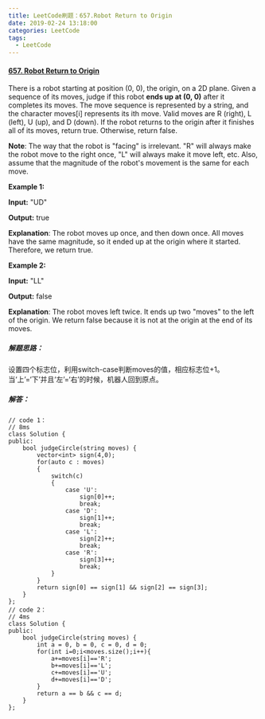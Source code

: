 ```yaml
---
title: LeetCode刷题：657.Robot Return to Origin
date: 2019-02-24 13:18:00
categories: LeetCode
tags:
  - LeetCode
---
```

#### [657\. Robot Return to Origin](https://leetcode-cn.com/problems/robot-return-to-origin/)
There is a robot starting at position (0, 0), the origin, on a 2D plane. Given a sequence of its moves, judge if this robot **ends up at (0, 0)** after it completes its moves.
The move sequence is represented by a string, and the character moves[i] represents its ith move. Valid moves are R (right), L (left), U (up), and D (down). If the robot returns to the origin after it finishes all of its moves, return true. Otherwise, return false.

**Note**: The way that the robot is "facing" is irrelevant. "R" will always make the robot move to the right once, "L" will always make it move left, etc. Also, assume that the magnitude of the robot's movement is the same for each move.

**Example 1:**

**Input:** "UD"

**Output:** true 

**Explanation**: The robot moves up once, and then down once. All moves have the same magnitude, so it ended up at the origin where it started. Therefore, we return true.

**Example 2:**

**Input:** "LL"

**Output:** false

**Explanation**: The robot moves left twice. It ends up two "moves" to the left of the origin. We return false because it is not at the origin at the end of its moves.
##### 解题思路：
设置四个标志位，利用switch-case判断moves的值，相应标志位+1。
当‘上’=‘下’并且‘左’=‘右’的时候，机器人回到原点。
##### 解答：
```
// code 1：
// 8ms
class Solution {
public:
    bool judgeCircle(string moves) {
        vector<int> sign(4,0);
        for(auto c : moves)
        {
            switch(c)
            {
                case 'U':
                    sign[0]++;
                    break;
                case 'D':
                    sign[1]++;
                    break;
                case 'L':
                    sign[2]++;
                    break;
                case 'R':
                    sign[3]++;
                    break;
            }
        }
        return sign[0] == sign[1] && sign[2] == sign[3];
    }
};
// code 2：
// 4ms
class Solution {
public:
    bool judgeCircle(string moves) {
        int a = 0, b = 0, c = 0, d = 0;
        for(int i=0;i<moves.size();i++){
            a+=moves[i]=='R';
            b+=moves[i]=='L';
            c+=moves[i]=='U';
            d+=moves[i]=='D';
        }
        return a == b && c == d;
    }
};

```